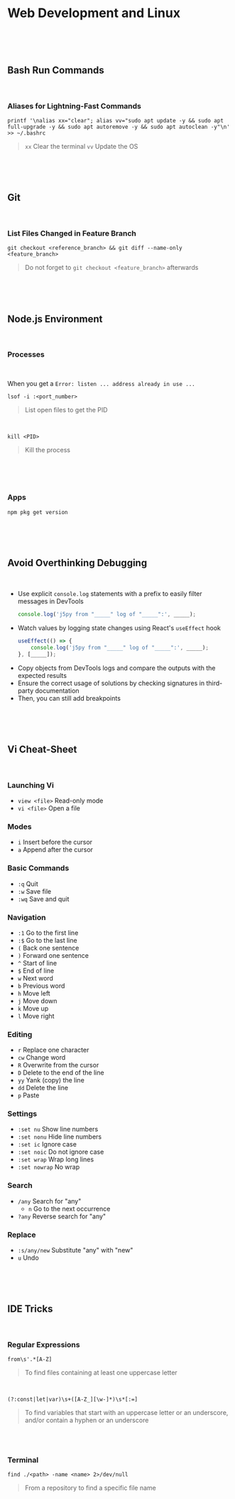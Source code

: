 Web Development and Linux
================================================================

<br />
<br />
<br />

Bash Run Commands
----------------------------------------------------------------

<br />

### Aliases for Lightning-Fast Commands

```
printf '\nalias xx="clear"; alias vv="sudo apt update -y && sudo apt full-upgrade -y && sudo apt autoremove -y && sudo apt autoclean -y"\n' >> ~/.bashrc
```
> `xx` Clear the terminal `vv` Update the OS

<br />
<br />
<br />

Git
----------------------------------------------------------------

<br />

### List Files Changed in Feature Branch

```
git checkout <reference_branch> && git diff --name-only <feature_branch>
```
> Do not forget to `git checkout <feature_branch>` afterwards

<br />
<br />
<br />

Node.js Environment
----------------------------------------------------------------

<br />

### Processes

<br />

When you get a `Error: listen ... address already in use ...`

```
lsof -i :<port_number>
```
> List open files to get the PID

<br />

```
kill <PID>
```
> Kill the process

<br />
<br />
<br />

### Apps

```
npm pkg get version
```

<br />
<br />
<br />

Avoid Overthinking Debugging
----------------------------------------------------------------

<br />

- Use explicit `console.log` statements with a prefix to easily filter messages in DevTools
  ```JavaScript
  console.log('j5py from "_____" log of "_____":', _____);
  ```
- Watch values by logging state changes using React's `useEffect` hook
  ```JavaScript
  useEffect(() => {
      console.log('j5py from "_____" log of "_____":', _____);
  }, [_____]);
  ```
- Copy objects from DevTools logs and compare the outputs with the expected results
- Ensure the correct usage of solutions by checking signatures in third-party documentation
- Then, you can still add breakpoints

<br />
<br />
<br />

Vi Cheat-Sheet
----------------------------------------------------------------

<br />

### Launching Vi
- `view <file>` Read-only mode
- `vi <file>` Open a file

### Modes
- `i` Insert before the cursor
- `a` Append after the cursor

### Basic Commands
- `:q` Quit
- `:w` Save file
- `:wq` Save and quit

### Navigation
- `:1` Go to the first line
- `:$` Go to the last line
- `(` Back one sentence
- `)` Forward one sentence
- `^` Start of line
- `$` End of line
- `w` Next word
- `b` Previous word
- `h` Move left
- `j` Move down
- `k` Move up
- `l` Move right

### Editing
- `r` Replace one character
- `cw` Change word
- `R` Overwrite from the cursor
- `D` Delete to the end of the line
- `yy` Yank (copy) the line
- `dd` Delete the line
- `p` Paste

### Settings
- `:set nu` Show line numbers
- `:set nonu` Hide line numbers
- `:set ic` Ignore case
- `:set noic` Do not ignore case
- `:set wrap` Wrap long lines
- `:set nowrap` No wrap

### Search
- `/any` Search for "any"
  - `n` Go to the next occurrence
- `?any` Reverse search for "any"

### Replace
- `:s/any/new` Substitute "any" with "new"
- `u` Undo

<br />
<br />
<br />

IDE Tricks
----------------------------------------------------------------

<br />

### Regular Expressions

```
from\s'.*[A-Z]
```
> To find files containing at least one uppercase letter

<br />

```
(?:const|let|var)\s+([A-Z_][\w-]*)\s*[:=]
```
> To find variables that start with an uppercase letter or an underscore, and/or contain a hyphen or an underscore

<br />
<br />

### Terminal

```
find ./<path> -name <name> 2>/dev/null
```
> From a repository to find a specific file name

<br />
<br />
<br />
